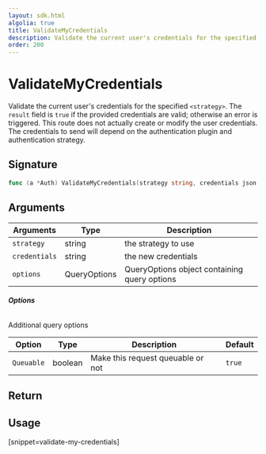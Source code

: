 ```yaml
---
layout: sdk.html
algolia: true
title: ValidateMyCredentials
description: Validate the current user's credentials for the specified `<strategy>`.
order: 200
---
```


# ValidateMyCredentials

Validate the current user's credentials for the specified `<strategy>`. The `result` field is `true` if the provided credentials are valid; otherwise an error is triggered. This route does not actually create or modify the user credentials. The credentials to send will depend on the authentication plugin and authentication strategy.

## Signature

```go
func (a *Auth) ValidateMyCredentials(strategy string, credentials json.RawMessage, options types.QueryOptions) (bool, error)
```

## Arguments

| Arguments    | Type    | Description
|--------------|---------|-------------
| `strategy` | string | the strategy to use
| `credentials` | string | the new credentials
| `options`  | QueryOptions | QueryOptions object containing query options


###### **Options**

Additional query options

| Option     | Type    | Description                       | Default |
| ---------- | ------- | --------------------------------- | ------- |
| `Queuable` | boolean | Make this request queuable or not | `true`  |


## Return

## Usage

[snippet=validate-my-credentials]
